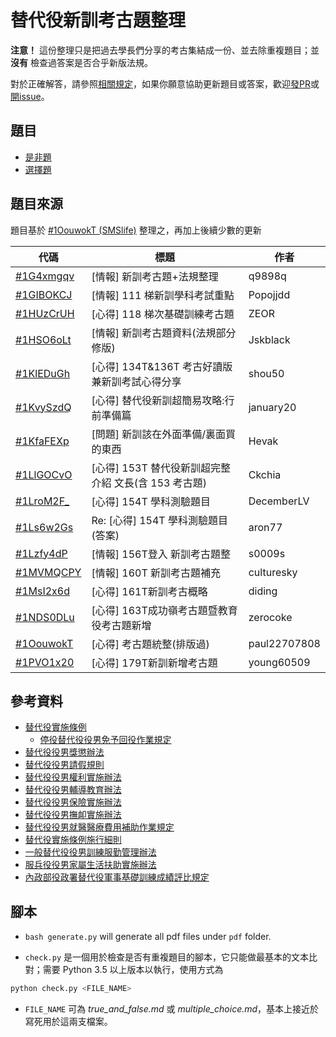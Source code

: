 # 替代役新訓考古題整理

**注意！** 這份整理只是把過去學長們分享的考古集結成一份、並去除重複題目；並 **沒有** 檢查過答案是否合乎新版法規。

對於正確解答，請參照[相關規定](#參考資料)，如果你願意協助更新題目或答案，歡迎[發PR](https://github.com/tzing/SMS-sample-question/pull/new/master)或[開issue](https://github.com/tzing/SMS-sample-question/issues)。


## 題目

- [是非題](./true_and_false.md)
- [選擇題](./multiple_choice.md)


## 題目來源

題目基於 [#1OouwokT (SMSlife)](https://www.ptt.cc/bbs/SMSlife/M.1489735346.A.B9D.html) 整理之，再加上後續少數的更新

| 代碼       | 標題 | 作者 |
|-----------|------|-----|
| [#1G4xmgqv](https://www.ptt.cc/bbs/SMSlife/M.1343470634.A.D39.html) | [情報] 新訓考古題+法規整理 | q9898q
| [#1GIBOKCJ](https://www.ptt.cc/bbs/SMSlife/M.1346942484.A.313.html) | [情報] 111 梯新訓學科考試重點 | Popojjdd
| [#1HUzCrUH](https://www.ptt.cc/bbs/SMSlife/M.1367069493.A.791.html) | [心得] 118 梯次基礎訓練考古題 | ZEOR
| [#1HSO6oLt](https://www.ptt.cc/bbs/SMSlife/M.1366393266.A.577.html) | [情報] 新訓考古題資料(法規部分修版) | Jskblack
| [#1KlEDuGh](https://www.ptt.cc/man/SMSlife/DF24/DB55/M.1421763270.A.6A6.html) | [心得] 134T&136T 考古好讀版兼新訓考試心得分享 | shou50
| [#1KvySzdQ](https://www.ptt.cc/bbs/SMSlife/M.1424475965.A.9DA.html) | [心得] 替代役新訓超簡易攻略:行前準備篇 | january20
| [#1KfaFEXp](https://www.ptt.cc/bbs/SMSlife/M.1420182478.A.873.html) | [問題] 新訓該在外面準備/裏面買的東西 | Hevak
| [#1LlGOCvO](https://www.ptt.cc/bbs/SMSlife/M.1438451212.A.E58.html) | [心得] 153T 替代役新訓超完整介紹 文長(含 153 考古題) | Ckchia
| [#1LroM2F_](https://www.ptt.cc/man/SMSlife/DF24/DB55/M.1440175950.A.07E.html) | [心得] 154T 學科測驗題目 | DecemberLV
| [#1Ls6w2Gs](https://www.ptt.cc/man/SMSlife/DF24/DB55/M.1440498848.A.A31.html) | Re: [心得] 154T 學科測驗題目(答案) | aron77
| [#1Lzfy4dP](https://www.ptt.cc/man/SMSlife/DF24/DB55/M.1442337922.A.FAF.html) | [情報] 156T登入 新訓考古題整 | s0009s
| [#1MVMQCPY](https://www.ptt.cc/man/SMSlife/DF24/DB55/M.1451405991.A.5DE.html) | [情報] 160T 新訓考古題補充 | culturesky
| [#1MsI2x6d](https://www.ptt.cc/man/SMSlife/DF24/DB55/M.1457281101.A.535.html) | [心得] 161T新訓考古概略 | diding
| [#1NDS0DLu](https://www.ptt.cc/man/SMSlife/DF24/DB55/M.1463163655.A.A2B.html) | [心得] 163T成功嶺考古題暨教育役考古題新增 | zerocoke
| [#1OouwokT](https://www.ptt.cc/bbs/SMSlife/M.1489735346.A.B9D.html) | [心得] 考古題統整(排版過) | paul22707808
| [#1PVO1x20](https://www.ptt.cc/bbs/SMSlife/M.1501397115.A.080.html) | [心得] 179T新訓新增考古題 | young60509


## 參考資料

- [替代役實施條例](https://law.moj.gov.tw/LawClass/LawAll.aspx?PCode=D0040017)
    - [停役替代役役男免予回役作業規定](http://glrs.moi.gov.tw/LawContent.aspx?id=FL019351)
- [替代役役男獎懲辦法](https://law.moj.gov.tw/LawClass/LawAll.aspx?PCode=D0040028)
- [替代役役男請假規則](https://law.moj.gov.tw/LawClass/LawAll.aspx?PCode=D0040021)
- [替代役役男權利實施辦法](https://law.moj.gov.tw/LawClass/LawAll.aspx?PCode=D0040024)
- [替代役役男輔導教育辦法](https://law.moj.gov.tw/LawClass/LawAll.aspx?PCode=D0040019)
- [替代役役男保險實施辦法](https://law.moj.gov.tw/LawClass/LawAll.aspx?PCode=D0040027)
- [替代役役男撫卹實施辦法](https://law.moj.gov.tw/LawClass/LawAll.aspx?PCode=D0040025)
- [替代役役男就醫醫療費用補助作業規定](http://www.rootlaw.com.tw/LawArticle.aspx?LawID=A040040051003300-1050629)
- [替代役實施條例施行細則](https://law.moj.gov.tw/LawClass/LawAll.aspx?PCode=D0040018)
- [一般替代役役男訓練服勤管理辦法](https://law.moj.gov.tw/LawClass/LawAll.aspx?PCode=D0040020)
- [服兵役役男家屬生活扶助實施辦法](https://law.moj.gov.tw/LawClass/LawAll.aspx?PCode=D0040032)
- [內政部役政署替代役軍事基礎訓練成績評比規定](http://www.rootlaw.com.tw/LawArticle.aspx?LawID=A040040051006300-1060303)


## 腳本

- `bash generate.py` will generate all pdf files under `pdf` folder.

- `check.py` 是一個用於檢查是否有重複題目的腳本，它只能做最基本的文本比對；需要 Python 3.5 以上版本以執行，使用方式為

```bash
python check.py <FILE_NAME>
```

- `FILE_NAME` 可為 *true_and_false.md* 或 *multiple_choice.md*，基本上接近於寫死用於這兩支檔案。
